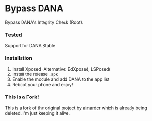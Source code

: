 # Bypass DANA
Bypass DANA's Integrity Check (Root).

### Tested
Support for DANA Stable

### Installation
1. Install Xposed (Alternative: EdXposed, LSPosed)
2. Install the release `.apk`
3. Enable the module and add DANA to the app list
4. Reboot your phone and enjoy!

### This is a Fork!
This is a fork of the original project by [aimardcr](https://github.com/aimardcr) which is already being deleted. I'm just keeping it alive.
